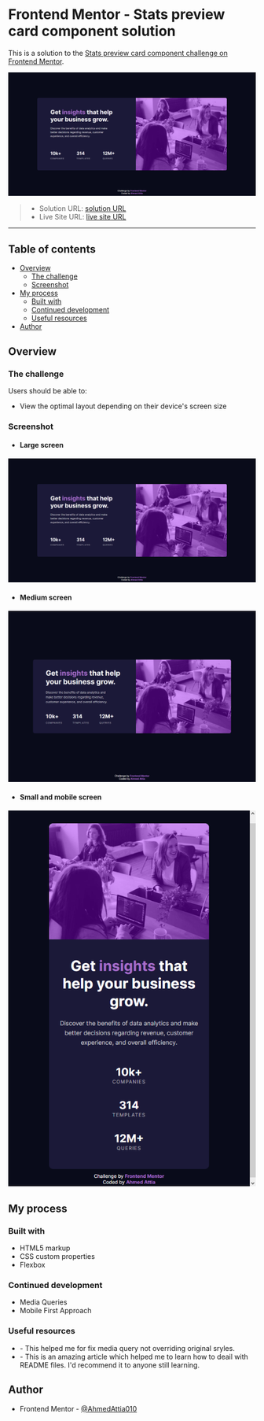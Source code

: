 # Frontend Mentor - Stats preview card component solution

This is a solution to the [Stats preview card component challenge on Frontend Mentor](https://www.frontendmentor.io/challenges/stats-preview-card-component-8JqbgoU62).

![Large screen](./images/large%20screen.png)

> - Solution URL: [solution URL](https://www.frontendmentor.io/solutions/stats-preview-card-component-_VPVzDTlI_)
> - Live Site URL: [live site URL](https://ahmedattia010.github.io/frontend-mentor-preview-card/)

---

## Table of contents

- [Overview](#overview)
  - [The challenge](#the-challenge)
  - [Screenshot](#screenshot)
- [My process](#my-process)
  - [Built with](#built-with)
  - [Continued development](#continued-development)
  - [Useful resources](#useful-resources)
- [Author](#author)

## Overview

### The challenge

Users should be able to:

- View the optimal layout depending on their device's screen size

### Screenshot

- #### Large screen

![Large screen](./images/large%20screen.png)

- #### Medium screen

![Medium screen](./images/medium%20screen.png)

- #### Small and mobile screen

![Small and mobile screen](./images/small%20and%20mobile%20screen.png)

## My process

### Built with

- HTML5 markup
- CSS custom properties
- Flexbox

### Continued development

- Media Queries
- Mobile First Approach

### Useful resources

- [](https://stackoverflow.com/questions/19038240/media-query-styles-not-overriding-original-styles) - This helped me for fix media query not overriding original sryles.
- [](https://www.markdownguide.org/basic-syntax) - This is an amazing article which helped me to learn how to deail with README files. I'd recommend it to anyone still learning.

## Author

- Frontend Mentor - [@AhmedAttia010](https://www.frontendmentor.io/profile/AhmedAttia010)
